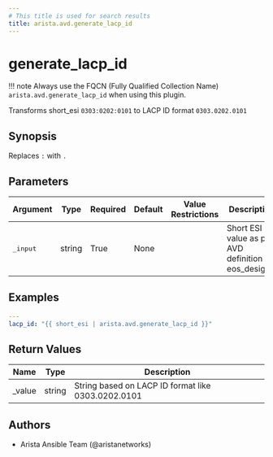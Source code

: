 ```yaml
---
# This title is used for search results
title: arista.avd.generate_lacp_id
---
```

<!--
  ~ Copyright (c) 2023-2024 Arista Networks, Inc.
  ~ Use of this source code is governed by the Apache License 2.0
  ~ that can be found in the LICENSE file.
  -->

# generate_lacp_id

!!! note
    Always use the FQCN (Fully Qualified Collection Name) `arista.avd.generate_lacp_id` when using this plugin.

Transforms short_esi `0303:0202:0101` to LACP ID format `0303.0202.0101`

## Synopsis

Replaces `:` with `.`

## Parameters

| Argument | Type | Required | Default | Value Restrictions | Description |
| -------- | ---- | -------- | ------- | ------------------ | ----------- |
| <samp>_input</samp> | string | True | None |  | Short ESI value as per AVD definition in eos_designs. |

## Examples

```yaml
---
lacp_id: "{{ short_esi | arista.avd.generate_lacp_id }}"
```

## Return Values

| Name | Type | Description |
| ---- | ---- | ----------- |
| _value | string | String based on LACP ID format like 0303.0202.0101 |

## Authors

- Arista Ansible Team (@aristanetworks)
